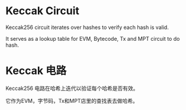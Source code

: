 # Keccak Circuit

Keccak256 circuit iterates over hashes to verify each hash is valid.

It serves as a lookup table for EVM, Bytecode, Tx and MPT circuit to do hash.

# Keccak 电路

Keccak256 电路在哈希上迭代以验证每个哈希是否有效。

它作为EVM，字节码，Tx和MPT店里的查找表去做哈希。
